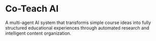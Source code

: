 # Co-Teach AI

A multi-agent AI system that transforms simple course ideas into fully structured educational experiences through
automated research and intelligent content organization.